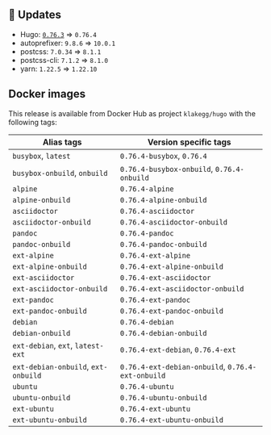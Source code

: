## :heartbeat: Updates

* Hugo: [`0.76.3`](https://github.com/klakegg/docker-hugo/releases/tag/0.76.3) => `0.76.4`
* autoprefixer: `9.8.6` => `10.0.1`
* postcss: `7.0.34` => `8.1.1`
* postcss-cli: `7.1.2` => `8.1.0`
* yarn: `1.22.5` => `1.22.10`



## Docker images

This release is available from Docker Hub as project `klakegg/hugo` with the following tags:

| Alias tags                   | Version specific tags                      |
| ---------------------------- | ------------------------------------------ |
| `busybox`, `latest`          | `0.76.4-busybox`, `0.76.4`                 |
| `busybox-onbuild`, `onbuild` | `0.76.4-busybox-onbuild`, `0.76.4-onbuild` |
| `alpine`                     | `0.76.4-alpine`                            |
| `alpine-onbuild`             | `0.76.4-alpine-onbuild`                    |
| `asciidoctor`                | `0.76.4-asciidoctor`                       |
| `asciidoctor-onbuild`        | `0.76.4-asciidoctor-onbuild`               |
| `pandoc`                     | `0.76.4-pandoc`                            |
| `pandoc-onbuild`             | `0.76.4-pandoc-onbuild`                    |
| `ext-alpine`                 | `0.76.4-ext-alpine`                        |
| `ext-alpine-onbuild`         | `0.76.4-ext-alpine-onbuild`                |
| `ext-asciidoctor`            | `0.76.4-ext-asciidoctor`                   |
| `ext-asciidoctor-onbuild`    | `0.76.4-ext-asciidoctor-onbuild`           |
| `ext-pandoc`                 | `0.76.4-ext-pandoc`                        |
| `ext-pandoc-onbuild`         | `0.76.4-ext-pandoc-onbuild`                |
| `debian`                     | `0.76.4-debian`                            |
| `debian-onbuild`             | `0.76.4-debian-onbuild`                    |
| `ext-debian`, `ext`, `latest-ext` | `0.76.4-ext-debian`, `0.76.4-ext`     |
| `ext-debian-onbuild`, `ext-onbuild` | `0.76.4-ext-debian-onbuild`, `0.76.4-ext-onbuild` |
| `ubuntu`                     | `0.76.4-ubuntu`                            |
| `ubuntu-onbuild`             | `0.76.4-ubuntu-onbuild`                    |
| `ext-ubuntu`                 | `0.76.4-ext-ubuntu`                        |
| `ext-ubuntu-onbuild`         | `0.76.4-ext-ubuntu-onbuild`                |
